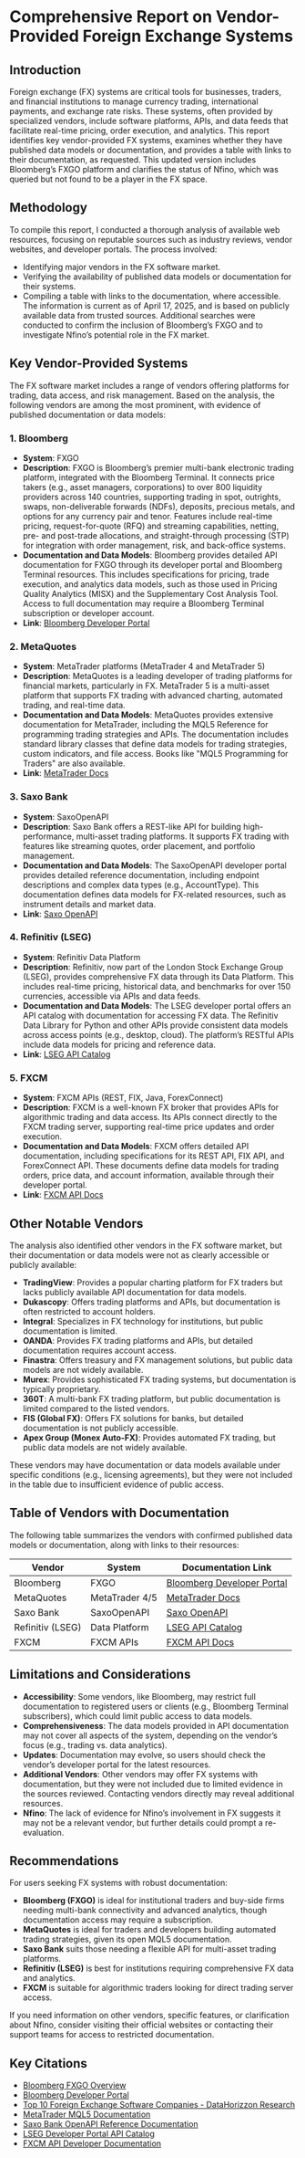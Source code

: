 # Comprehensive Report on Vendor-Provided Foreign Exchange Systems

## Introduction
Foreign exchange (FX) systems are critical tools for businesses, traders, and financial institutions to manage currency trading, international payments, and exchange rate risks. These systems, often provided by specialized vendors, include software platforms, APIs, and data feeds that facilitate real-time pricing, order execution, and analytics. This report identifies key vendor-provided FX systems, examines whether they have published data models or documentation, and provides a table with links to their documentation, as requested. This updated version includes Bloomberg’s FXGO platform and clarifies the status of Nfino, which was queried but not found to be a player in the FX space.

## Methodology
To compile this report, I conducted a thorough analysis of available web resources, focusing on reputable sources such as industry reviews, vendor websites, and developer portals. The process involved:
- Identifying major vendors in the FX software market.
- Verifying the availability of published data models or documentation for their systems.
- Compiling a table with links to the documentation, where accessible.
The information is current as of April 17, 2025, and is based on publicly available data from trusted sources. Additional searches were conducted to confirm the inclusion of Bloomberg’s FXGO and to investigate Nfino’s potential role in the FX market.

## Key Vendor-Provided Systems
The FX software market includes a range of vendors offering platforms for trading, data access, and risk management. Based on the analysis, the following vendors are among the most prominent, with evidence of published documentation or data models:

### 1. Bloomberg
- **System**: FXGO
- **Description**: FXGO is Bloomberg’s premier multi-bank electronic trading platform, integrated with the Bloomberg Terminal. It connects price takers (e.g., asset managers, corporations) to over 800 liquidity providers across 140 countries, supporting trading in spot, outrights, swaps, non-deliverable forwards (NDFs), deposits, precious metals, and options for any currency pair and tenor. Features include real-time pricing, request-for-quote (RFQ) and streaming capabilities, netting, pre- and post-trade allocations, and straight-through processing (STP) for integration with order management, risk, and back-office systems.
- **Documentation and Data Models**: Bloomberg provides detailed API documentation for FXGO through its developer portal and Bloomberg Terminal resources. This includes specifications for pricing, trade execution, and analytics data models, such as those used in Pricing Quality Analytics (MISX) and the Supplementary Cost Analysis Tool. Access to full documentation may require a Bloomberg Terminal subscription or developer account.
- **Link**: [Bloomberg Developer Portal](https://www.bloomberg.com/professional/support/api-library/)

### 2. MetaQuotes
- **System**: MetaTrader platforms (MetaTrader 4 and MetaTrader 5)
- **Description**: MetaQuotes is a leading developer of trading platforms for financial markets, particularly in FX. MetaTrader 5 is a multi-asset platform that supports FX trading with advanced charting, automated trading, and real-time data.
- **Documentation and Data Models**: MetaQuotes provides extensive documentation for MetaTrader, including the MQL5 Reference for programming trading strategies and APIs. The documentation includes standard library classes that define data models for trading strategies, custom indicators, and file access. Books like "MQL5 Programming for Traders" are also available.
- **Link**: [MetaTrader Docs](https://www.mql5.com/en/docs)

### 3. Saxo Bank
- **System**: SaxoOpenAPI
- **Description**: Saxo Bank offers a REST-like API for building high-performance, multi-asset trading platforms. It supports FX trading with features like streaming quotes, order placement, and portfolio management.
- **Documentation and Data Models**: The SaxoOpenAPI developer portal provides detailed reference documentation, including endpoint descriptions and complex data types (e.g., AccountType). This documentation defines data models for FX-related resources, such as instrument details and market data.
- **Link**: [Saxo OpenAPI](https://www.developer.saxo/openapi/referencedocs)

### 4. Refinitiv (LSEG)
- **System**: Refinitiv Data Platform
- **Description**: Refinitiv, now part of the London Stock Exchange Group (LSEG), provides comprehensive FX data through its Data Platform. This includes real-time pricing, historical data, and benchmarks for over 150 currencies, accessible via APIs and data feeds.
- **Documentation and Data Models**: The LSEG developer portal offers an API catalog with documentation for accessing FX data. The Refinitiv Data Library for Python and other APIs provide consistent data models across access points (e.g., desktop, cloud). The platform’s RESTful APIs include data models for pricing and reference data.
- **Link**: [LSEG API Catalog](https://developers.lseg.com/en/api-catalog)

### 5. FXCM
- **System**: FXCM APIs (REST, FIX, Java, ForexConnect)
- **Description**: FXCM is a well-known FX broker that provides APIs for algorithmic trading and data access. Its APIs connect directly to the FXCM trading server, supporting real-time price updates and order execution.
- **Documentation and Data Models**: FXCM offers detailed API documentation, including specifications for its REST API, FIX API, and ForexConnect API. These documents define data models for trading orders, price data, and account information, available through their developer portal.
- **Link**: [FXCM API Docs](https://fxcm-api.readthedocs.io/en/latest/)

## Other Notable Vendors
The analysis also identified other vendors in the FX software market, but their documentation or data models were not as clearly accessible or publicly available:
- **TradingView**: Provides a popular charting platform for FX traders but lacks publicly available API documentation for data models.
- **Dukascopy**: Offers trading platforms and APIs, but documentation is often restricted to account holders.
- **Integral**: Specializes in FX technology for institutions, but public documentation is limited.
- **OANDA**: Provides FX trading platforms and APIs, but detailed documentation requires account access.
- **Finastra**: Offers treasury and FX management solutions, but public data models are not widely available.
- **Murex**: Provides sophisticated FX trading systems, but documentation is typically proprietary.
- **360T**: A multi-bank FX trading platform, but public documentation is limited compared to the listed vendors.
- **FIS (Global FX)**: Offers FX solutions for banks, but detailed documentation is not publicly accessible.
- **Apex Group (Monex Auto-FX)**: Provides automated FX trading, but public data models are not widely available.

These vendors may have documentation or data models available under specific conditions (e.g., licensing agreements), but they were not included in the table due to insufficient evidence of public access.

## Table of Vendors with Documentation
The following table summarizes the vendors with confirmed published data models or documentation, along with links to their resources:

| Vendor            | System            | Documentation Link                                                                 |
|-------------------|-------------------|------------------------------------------------------------------------------------|
| Bloomberg         | FXGO              | [Bloomberg Developer Portal](https://www.bloomberg.com/professional/support/api-library/) |
| MetaQuotes        | MetaTrader 4/5    | [MetaTrader Docs](https://www.mql5.com/en/docs)                                    |
| Saxo Bank         | SaxoOpenAPI       | [Saxo OpenAPI](https://www.developer.saxo/openapi/referencedocs)                   |
| Refinitiv (LSEG)  | Data Platform     | [LSEG API Catalog](https://developers.lseg.com/en/api-catalog)                     |
| FXCM              | FXCM APIs         | [FXCM API Docs](https://fxcm-api.readthedocs.io/en/latest/)                        |

## Limitations and Considerations
- **Accessibility**: Some vendors, like Bloomberg, may restrict full documentation to registered users or clients (e.g., Bloomberg Terminal subscribers), which could limit public access to data models.
- **Comprehensiveness**: The data models provided in API documentation may not cover all aspects of the system, depending on the vendor’s focus (e.g., trading vs. data analytics).
- **Updates**: Documentation may evolve, so users should check the vendor’s developer portal for the latest resources.
- **Additional Vendors**: Other vendors may offer FX systems with documentation, but they were not included due to limited evidence in the sources reviewed. Contacting vendors directly may reveal additional resources.
- **Nfino**: The lack of evidence for Nfino’s involvement in FX suggests it may not be a relevant vendor, but further details could prompt a re-evaluation.

## Recommendations
For users seeking FX systems with robust documentation:
- **Bloomberg (FXGO)** is ideal for institutional traders and buy-side firms needing multi-bank connectivity and advanced analytics, though documentation access may require a subscription.
- **MetaQuotes** is ideal for traders and developers building automated trading strategies, given its open MQL5 documentation.
- **Saxo Bank** suits those needing a flexible API for multi-asset trading platforms.
- **Refinitiv (LSEG)** is best for institutions requiring comprehensive FX data and analytics.
- **FXCM** is suitable for algorithmic traders looking for direct trading server access.

If you need information on other vendors, specific features, or clarification about Nfino, consider visiting their official websites or contacting their support teams for access to restricted documentation.

## Key Citations
- [Bloomberg FXGO Overview](https://www.bloomberg.com/professional/product/foreign-exchange-fxgo/)
- [Bloomberg Developer Portal](https://www.bloomberg.com/professional/support/api-library/)
- [Top 10 Foreign Exchange Software Companies - DataHorizzon Research](https://datahorizzonresearch.com/blog/top-10-foreign-exchange-software-companies-133)
- [MetaTrader MQL5 Documentation](https://www.mql5.com/en/docs)
- [Saxo Bank OpenAPI Reference Documentation](https://www.developer.saxo/openapi/referencedocs)
- [LSEG Developer Portal API Catalog](https://developers.lseg.com/en/api-catalog)
- [FXCM API Developer Documentation](https://fxcm-api.readthedocs.io/en/latest/)
